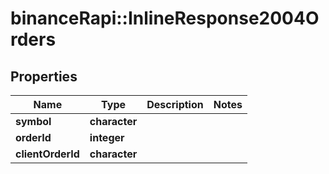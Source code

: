 # binanceRapi::InlineResponse2004Orders


## Properties
Name | Type | Description | Notes
------------ | ------------- | ------------- | -------------
**symbol** | **character** |  | 
**orderId** | **integer** |  | 
**clientOrderId** | **character** |  | 


